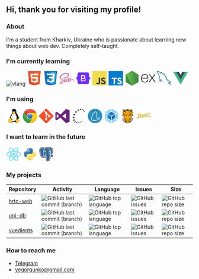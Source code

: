 ## Hi, thank you for visiting my profile!

### About

I'm a student from Kharkiv, Ukraine who is passionate about learning new things about web dev. Completely self-taught.

### I'm currently learning

<img alt="vlang" width="40" src="https://raw.githubusercontent.com/vlang/v-logo/master/dist/v-logo.svg" /> <img alt="html5" width="40" src="https://raw.githubusercontent.com/devicons/devicon/master/icons/html5/html5-original.svg" /> <img alt="css3" width="40" src="https://raw.githubusercontent.com/devicons/devicon/master/icons/css3/css3-original.svg" /> <img alt="sass" width="40" src="https://raw.githubusercontent.com/devicons/devicon/master/icons/sass/sass-original.svg" /> <img alt="bootstrap" width="40" src="https://raw.githubusercontent.com/devicons/devicon/master/icons/bootstrap/bootstrap-plain.svg" /> <img alt="javascript" width="40" src="https://raw.githubusercontent.com/devicons/devicon/master/icons/javascript/javascript-original.svg" /> <img alt="typescript" width="40" src="https://raw.githubusercontent.com/devicons/devicon/master/icons/typescript/typescript-original.svg" /> <img alt="nodejs" width="40" src="https://raw.githubusercontent.com/devicons/devicon/master/icons/nodejs/nodejs-original.svg" /> <img alt="express" width="40" src="https://raw.githubusercontent.com/devicons/devicon/master/icons/express/express-original.svg" /> <img alt="mysql" width="40" src="https://raw.githubusercontent.com/devicons/devicon/master/icons/mysql/mysql-original.svg" /> <img alt="vuejs" width="40" src="https://raw.githubusercontent.com/devicons/devicon/master/icons/vuejs/vuejs-original.svg" />

### I'm using

<img alt="linux" width="40" src="https://raw.githubusercontent.com/devicons/devicon/master/icons/linux/linux-original.svg" /> <img alt="chrome" width="40" src="https://raw.githubusercontent.com/devicons/devicon/master/icons/chrome/chrome-original.svg" /> <img alt="git" width="40" src="https://raw.githubusercontent.com/devicons/devicon/master/icons/git/git-original.svg" /> <img alt="visualstudio" width="40" src="https://raw.githubusercontent.com/devicons/devicon/master/icons/visualstudio/visualstudio-plain.svg" /> <img alt="ssh" width="40" src="https://raw.githubusercontent.com/devicons/devicon/master/icons/ssh/ssh-original.svg" /> <img alt="yarn" width="40" src="https://raw.githubusercontent.com/devicons/devicon/master/icons/yarn/yarn-original.svg" /> <img alt="webpack" width="40" src="https://raw.githubusercontent.com/devicons/devicon/master/icons/webpack/webpack-original.svg" /> <img alt="grunt" width="40" src="https://raw.githubusercontent.com/devicons/devicon/master/icons/grunt/grunt-original.svg" /> <img alt="babel" width="40" src="https://raw.githubusercontent.com/devicons/devicon/master/icons/babel/babel-original.svg" />

### I want to learn in the future

<img alt="react" width="40" src="https://raw.githubusercontent.com/devicons/devicon/master/icons/react/react-original.svg" /> <img alt="python" width="40" src="https://raw.githubusercontent.com/devicons/devicon/master/icons/python/python-original.svg" /> <img alt="postgresql" width="40" src="https://raw.githubusercontent.com/devicons/devicon/master/icons/postgresql/postgresql-original.svg" />

### My projects

| Repository                                         | Activity                                                                                                              | Language                                                                                                    | Issues                                                                                             | Size                                                                                                 |
| -------------------------------------------------- | --------------------------------------------------------------------------------------------------------------------- | ----------------------------------------------------------------------------------------------------------- | -------------------------------------------------------------------------------------------------- | ---------------------------------------------------------------------------------------------------- |
| [hrtc-web](https://github.com/yegorgunko/hrtc-web) | ![GitHub last commit (branch)](https://img.shields.io/github/last-commit/yegorgunko/hrtc-web/dev?style=for-the-badge) | ![GitHub top language](https://img.shields.io/github/languages/top/yegorgunko/hrtc-web?style=for-the-badge) | ![GitHub issues](https://img.shields.io/github/issues-raw/yegorgunko/hrtc-web?style=for-the-badge) | ![GitHub repo size](https://img.shields.io/github/repo-size/yegorgunko/hrtc-web?style=for-the-badge) |
| [uni-db](https://github.com/yegorgunko/uni-db)     | ![GitHub last commit (branch)](https://img.shields.io/github/last-commit/yegorgunko/uni-db/dev?style=for-the-badge)   | ![GitHub top language](https://img.shields.io/github/languages/top/yegorgunko/uni-db?style=for-the-badge)   | ![GitHub issues](https://img.shields.io/github/issues-raw/yegorgunko/uni-db?style=for-the-badge)   | ![GitHub repo size](https://img.shields.io/github/repo-size/yegorgunko/uni-db?style=for-the-badge)   |
| [vuedients](https://github.com/yegorgunko/vuedients)     | ![GitHub last commit (branch)](https://img.shields.io/github/last-commit/yegorgunko/vuedients/dev?style=for-the-badge)   | ![GitHub top language](https://img.shields.io/github/languages/top/yegorgunko/vuedients?style=for-the-badge)   | ![GitHub issues](https://img.shields.io/github/issues-raw/yegorgunko/vuedients?style=for-the-badge)   | ![GitHub repo size](https://img.shields.io/github/repo-size/yegorgunko/vuedients?style=for-the-badge)   |

### How to reach me

- [Telegram](https://t.me/yegorgunko)
- [yegorgunko@gmail.com](mailto:yegorgunko@gmail.com)
